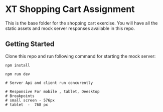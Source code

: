 # XT Shopping Cart Assignment

This is the base folder for the shopping cart exercise. You will have all the static assets and mock server responses available in this repo.

## Getting Started

Clone this repo and run following command for starting the mock server:

```
npm install

npm run dev

# Server Api and client run concurently 

# Responsive For mobile , tablet, Deesktop 
# Breakpoints 
# small screen - 576px 
# tablet  -  768 px
```

